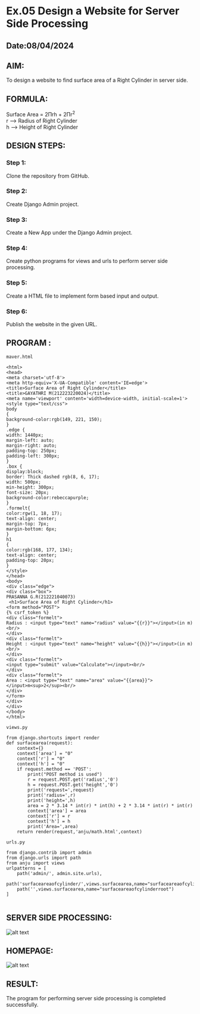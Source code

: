# Ex.05 Design a Website for Server Side Processing
## Date:08/04/2024

## AIM:
To design a website to find surface area of a Right Cylinder in server side.

## FORMULA:
Surface Area = 2Πrh + 2Πr<sup>2</sup>
<br>r --> Radius of Right Cylinder
<br>h --> Height of Right Cylinder

## DESIGN STEPS:

### Step 1:
Clone the repository from GitHub.

### Step 2:
Create Django Admin project.

### Step 3:
Create a New App under the Django Admin project.

### Step 4:
Create python programs for views and urls to perform server side processing.

### Step 5:
Create a HTML file to implement form based input and output.

### Step 6:
Publish the website in the given URL.

## PROGRAM :
```
maver.html

<html>
<head>
<meta charset='utf-8'>
<meta http-equiv='X-UA-Compatible' content='IE=edge'>
<title>Surface Area of Right Cylinder</title>
<title>GAYATHRI M(212223220024)</title>
<meta name='viewport' content='width=device-width, initial-scale=1'>
<style type="text/css">
body
{
background-color:rgb(149, 221, 150);
}
.edge {
width: 1440px;
margin-left: auto;
margin-right: auto;
padding-top: 250px;
padding-left: 300px;
}
.box {
display:block;
border: Thick dashed rgb(8, 6, 17);
width: 500px;
min-height: 300px;
font-size: 20px;
background-color:rebeccapurple;
}
.formelt{
color:rgw(1, 18, 17);
text-align: center;
margin-top: 7px;
margin-bottom: 6px;
}
h1
{
color:rgb(168, 177, 134);
text-align: center;
padding-top: 20px;
}
</style>
</head>
<body>
<div class="edge">
<div class="box">
PRASANNA G.R(212221040073)
 <h1>Surface Area of Right Cylinder</h1>
<form method="POST">
{% csrf_token %}
<div class="formelt">
Radius : <input type="text" name="radius" value="{{r}}"></input>(in m)<br/>
</div>
<div class="formelt">
Height : <input type="text" name="height" value="{{h}}"></input>(in m)<br/>
</div>
<div class="formelt">
<input type="submit" value="Calculate"></input><br/>
</div>
<div class="formelt">
Area : <input type="text" name="area" value="{{area}}"></input>m<sup>2</sup><br/>
</div>
</form>
</div>
</div>
</body>
</html>

views.py

from django.shortcuts import render
def surfacearea(request):
    context={}
    context['area'] = "0"
    context['r'] = "0"
    context['h'] = "0"
    if request.method == 'POST':
        print("POST method is used")
        r = request.POST.get('radius','0')
        h = request.POST.get('height','0')
        print('request=',request)
        print('radius=',r)
        print('height=',h)
        area = 2 * 3.14 * int(r) * int(h) + 2 * 3.14 * int(r) * int(r)
        context['area'] = area
        context['r'] = r
        context['h'] = h
        print('Area=',area)
    return render(request,'anju/math.html',context)

urls.py

from django.contrib import admin
from django.urls import path
from anju import views
urlpatterns = [
    path('admin/', admin.site.urls),
    path('surfaceareaofcylinder/',views.surfacearea,name="surfaceareaofcylinder"),
    path('',views.surfacearea,name="surfaceareaofcylinderroot")
]


```


## SERVER SIDE PROCESSING:
![alt text](<Screenshot (9).png>)

## HOMEPAGE:
![alt text](<ex5 web.png>)

## RESULT:
The program for performing server side processing is completed successfully.
